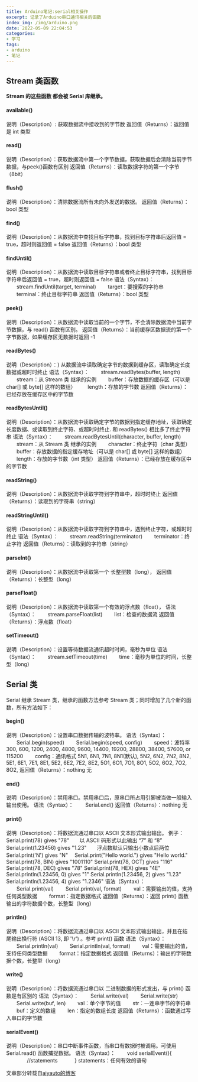 ```yaml
---
title: Arduino笔记:serial相关操作
excerpt: 记录了Arduino串口通讯相关的函数
index_img: /img/arduino.png
date: 2022-05-09 22:04:53
categories: 
- 学习
tags:
- arduino
- 笔记
---
```

## Stream 类函数
**Stream 的这些函数 都会被 Serial 库继承。**

####  available()
说明（Description）: 获取数据流中接收到的字节数
返回值（Returns）：返回值是 int 类型

#### read()
说明（Description）：获取数据流中第一个字节数据，获取数据后会清除当前字节数据，与peek()函数有区别
返回值（Returns）：读取数据字符的第一个字节（8bit）

#### flush()
说明（Description）：清除数据流所有未向外发送的数据。
返回值（Returns）：bool 类型

#### find()
说明（Description）：从数据流中查找目标字符串，找到目标字符串后返回值 = true，超时则返回值 = false
返回值（Returns）：bool 类型

####  findUntil()
说明（Description）：从数据流中读取目标字符串或者终止目标字符串，找到目标字符串后返回值 = true，超时则返回值 = false
语法（Syntax）：
　　stream.findUntil(target, terminal)
　　target：要搜索的字符串
　　terminal：终止目标字符串
返回值（Returns）：bool 类型

####  peek()
说明（Description）：从数据流中读取当前的一个字节，不会清除数据流中当前字节数据，与 read() 函数有区别。
返回值（Returns）：当前缓存区数据流的第一个字节数据，如果缓存区无数据时返回 -1

#### readBytes()
说明（Description）：) 从数据流中读取确定字节的数据到缓存区，读取确定长度数据或超时时终止
语法（Syntax）：
　　stream.readBytes(buffer, length)
　　stream：从 Stream 类 继承的实例
　　buffer：存放数据的缓存区（可以是 char[] 或 byte[] 这样的数组）
　　length：存放的字节数
返回值（Returns）：已经存放在缓存区中的字节数

#### readBytesUntil()
说明（Description）：从数据流中读取确定字节的数据到指定缓存地址，读取确定长度数据、或读取到终止字符、或超时时终止. 和 readBytes() 相比多了终止字符串
语法（Syntax）：
　　stream.readBytesUntil(character, buffer, length)
　　stream：从 Stream 类 继承的实例
　　character：终止字符（char 类型）
　　buffer：存放数据的指定缓存地址（可以是 char[] 或 byte[] 这样的数组）
　　length：存放的字节数（int 类型）
返回值（Returns）：已经存放在缓存区中的字节数

#### readString()
说明（Description）：从数据流中读取字符到字符串中，超时时终止
返回值（Returns）：读取到的字符串（string）

#### readStringUntil()
说明（Description）：从数据流中读取字符到字符串中，遇到终止字符，或超时时终止
语法（Syntax）：
　　stream.readString(terminator)
　　terminator：终止字符
返回值（Returns）：读取到的字符串（string）

#### parseInt()
说明（Description）：从数据流中读取第一个 长整型数（long），
返回值（Returns）：长整型（long）

#### parseFloat()
说明（Description）：从数据流中读取第一个有效的浮点数（float），
语法（Syntax）：
　　stream.parseFloat(list)
　　list：检查的数据流
返回值（Returns）：浮点数（float）

#### setTimeout()
说明（Description）：设置等待数据流通讯超时时间，毫秒为单位
语法（Syntax）：
　　stream.setTimeout(time)
　　time：毫秒为单位的时间，长整型（long）

## Serial 类
Serial 继承 Stream 类，继承的函数方法参考 Stream 类；同时增加了几个新的函数，所有方法如下：

#### begin()
说明（Description）：设置串口数据传输的波特率。
语法（Syntax）：
　　Serial.begin(speed)
　　Serial.begin(speed, config)
　　speed：波特率 300, 600, 1200, 2400, 4800, 9600, 14400, 19200, 28800, 38400, 57600, or 115200
　　config：通讯格式 5N1, 6N1, 7N1, 8N1(默认), 5N2, 6N2, 7N2, 8N2, 5E1, 6E1, 7E1, 8E1, 5E2, 6E2, 7E2, 8E2, 5O1, 6O1, 7O1, 8O1, 5O2, 6O2, 7O2, 8O2,
返回值（Returns）：nothing 无

#### end()
说明（Description）：禁用串口。禁用串口后，原串口所占用引脚被当做一般输入输出使用。
语法（Syntax）：
　　Serial.end()
返回值（Returns）：nothing 无

#### print()
说明（Description）：将数据流通过串口以 ASCII 文本形式输出输出。
例子：
Serial.print(78) gives "78"　　以 ASCII 码形式以此输出 “7” 和 “8”
Serial.print(1.23456) gives "1.23"　　浮点数默认只输出小数点后两位
Serial.print('N') gives "N"　
Serial.print("Hello world.") gives "Hello world."
Serial.print(78, BIN) gives "1001110"
Serial.print(78, OCT) gives "116"
Serial.print(78, DEC) gives "78"
Serial.print(78, HEX) gives "4E"
Serial.println(1.23456, 0) gives "1"
Serial.println(1.23456, 2) gives "1.23"
Serial.println(1.23456, 4) gives "1.2346"
语法（Syntax）：
　　Serial.print(val)
　　Serial.print(val, format)
　　val：需要输出的值，支持任何类型数据
　　format：指定数据格式
返回值（Returns）：返回 print() 函数输出的字符数据个数，长整型（long）

#### println()
说明（Description）：将数据流通过串口以 ASCII 文本形式输出输出，并且在结尾输出换行符 (ASCII 13, 即 '\r') 。参考 print() 函数
语法（Syntax）：
　　Serial.println(val)
　　Serial.println(val, format)
　　val：需要输出的值，支持任何类型数据
　　format：指定数据格式
返回值（Returns）：输出的字符数据个数，长整型（long）

#### write()
说明（Description）：将数据流通过串口以 二进制数据的形式发出，与 print() 函数是有区别的
语法（Syntax）：
　　Serial.write(val)
　　Serial.write(str)
　　Serial.write(buf, len)
　　val：单个字节的值
　　str：一连串字节的字符串
　　buf：定义的数组
　　len：指定的数组长度
返回值（Returns）：函数通过写入串口的字节数

#### serialEvent()
说明（Description）：串口中断事件函数，当串口有数据时被调用。可使用 Serial.read() 函数捕捉数据。
语法（Syntax）：
　　void serialEvent(){
　　　　//statements
　　　}
statements：任何有效的语句

文章部分转载自[aiyauto的博客](https://www.cnblogs.com/aiyauto/p/7071712.html "aiyauto的博客")